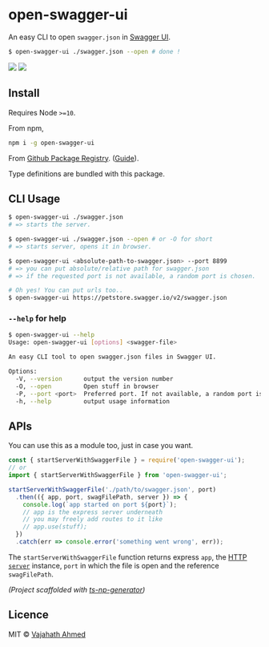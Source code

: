 # open-swagger-ui

An easy CLI to open `swagger.json` in [Swagger UI](https://swagger.io/tools/swagger-ui/).

```bash
$ open-swagger-ui ./swagger.json --open # done !
```

![](https://github.com/vajahath/open-swagger-ui/workflows/Build/badge.svg) [![](https://img.shields.io/badge/TypeScript-Ready-blue.svg)](https://www.typescriptlang.org/)

## Install

Requires Node `>=10`.

From npm,

```sh
npm i -g open-swagger-ui
```

From [Github Package Registry](https://github.com/vajahath/open-swagger-ui/packages). ([Guide](https://help.github.com/en/github/managing-packages-with-github-packages/configuring-npm-for-use-with-github-packages)).

Type definitions are bundled with this package.

## CLI Usage

```bash
$ open-swagger-ui ./swagger.json
# => starts the server.

$ open-swagger-ui ./swagger.json --open # or -O for short
# => starts server, opens it in browser.

$ open-swagger-ui <absolute-path-to-swagger.json> --port 8899
# => you can put absolute/relative path for swagger.json
# => if the requested port is not available, a random port is chosen.

# Oh yes! You can put urls too..
$ open-swagger-ui https://petstore.swagger.io/v2/swagger.json
```

### `--help` for help

```bash
$ open-swagger-ui --help
Usage: open-swagger-ui [options] <swagger-file>

An easy CLI tool to open swagger.json files in Swagger UI.

Options:
  -V, --version      output the version number
  -O, --open         Open stuff in browser
  -P, --port <port>  Preferred port. If not available, a random port is selected
  -h, --help         output usage information
```

## APIs

You can use this as a module too, just in case you want.

```ts
const { startServerWithSwaggerFile } = require('open-swagger-ui');
// or
import { startServerWithSwaggerFile } from 'open-swagger-ui';

startServerWithSwaggerFile('./path/to/swagger.json', port)
  .then(({ app, port, swagFilePath, server }) => {
    console.log(`app started on port ${port}`);
    // app is the express server underneath
    // you may freely add routes to it like
    // app.use(stuff);
  })
  .catch(err => console.error('something went wrong', err));
```

The `startServerWithSwaggerFile` function returns express `app`, the [HTTP `server`](https://nodejs.org/dist/latest-v13.x/docs/api/http.html#http_class_http_server) instance, `port` in which the file is open and the reference `swagFilePath`.

_(Project scaffolded with [ts-np-generator](https://github.com/vajahath/generator-ts-np))_

## Licence

MIT &copy; [Vajahath Ahmed](https://twitter.com/vajahath7)
